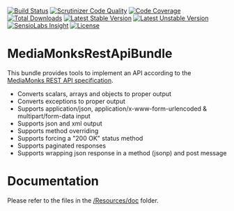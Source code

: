 [![Build Status](https://travis-ci.org/MediaMonks/symfony-rest-api-bundle.svg?branch=master)](https://travis-ci.org/MediaMonks/symfony-rest-api-bundle)
[![Scrutinizer Code Quality](https://scrutinizer-ci.com/g/MediaMonks/symfony-rest-api-bundle/badges/quality-score.png?b=master)](https://scrutinizer-ci.com/g/MediaMonks/symfony-rest-api-bundle/?branch=master)
[![Code Coverage](https://scrutinizer-ci.com/g/MediaMonks/symfony-rest-api-bundle/badges/coverage.png?b=master)](https://scrutinizer-ci.com/g/MediaMonks/symfony-rest-api-bundle/?branch=master)
[![Total Downloads](https://poser.pugx.org/mediamonks/rest-api-bundle/downloads)](https://packagist.org/packages/mediamonks/rest-api-bundle)
[![Latest Stable Version](https://poser.pugx.org/mediamonks/rest-api-bundle/v/stable)](https://packagist.org/packages/mediamonks/rest-api-bundle)
[![Latest Unstable Version](https://poser.pugx.org/mediamonks/rest-api-bundle/v/unstable)](https://packagist.org/packages/mediamonks/rest-api-bundle)
[![SensioLabs Insight](https://img.shields.io/sensiolabs/i/c42e43fd-9c7b-47e1-8264-3a98961e9236.svg)](https://insight.sensiolabs.com/projects/c42e43fd-9c7b-47e1-8264-3a98961e9236)
[![License](https://poser.pugx.org/mediamonks/rest-api-bundle/license)](https://packagist.org/packages/mediamonks/rest-api-bundle)

MediaMonksRestApiBundle
=======

This bundle provides tools to implement an API according to the [MediaMonks REST API specification](https://github.com/MediaMonks/documents).

- Converts scalars, arrays and objects to proper output
- Converts exceptions to proper output
- Supports application/json, application/x-www-form-urlencoded & multipart/form-data input
- Supports json and xml output
- Supports method overriding
- Supports forcing a "200 OK" status method
- Supports paginated responses
- Supports wrapping json response in a method (jsonp) and post message

Documentation
=============

Please refer to the files in the [/Resources/doc](/Resources/doc) folder.
